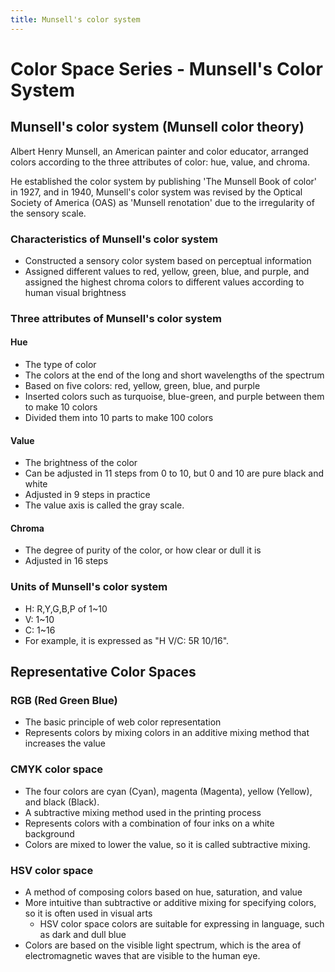 ```yaml
---
title: Munsell's color system
---
```

# Color Space Series - Munsell's Color System
## Munsell's color system (Munsell color theory)
Albert Henry Munsell, an American painter and color educator, arranged colors according to the three attributes of color: hue, value, and chroma.

He established the color system by publishing 'The Munsell Book of color' in 1927, and in 1940, Munsell's color system was revised by the Optical Society of America (OAS) as 'Munsell renotation' due to the irregularity of the sensory scale.

### Characteristics of Munsell's color system
- Constructed a sensory color system based on perceptual information
- Assigned different values to red, yellow, green, blue, and purple, and assigned the highest chroma colors to different values according to human visual brightness

### Three attributes of Munsell's color system
#### Hue
- The type of color
- The colors at the end of the long and short wavelengths of the spectrum
- Based on five colors: red, yellow, green, blue, and purple
- Inserted colors such as turquoise, blue-green, and purple between them to make 10 colors
- Divided them into 10 parts to make 100 colors

#### Value
- The brightness of the color
- Can be adjusted in 11 steps from 0 to 10, but 0 and 10 are pure black and white
- Adjusted in 9 steps in practice
- The value axis is called the gray scale.

#### Chroma
- The degree of purity of the color, or how clear or dull it is
- Adjusted in 16 steps

### Units of Munsell's color system
- H: R,Y,G,B,P of 1~10
- V: 1~10
- C: 1~16
- For example, it is expressed as "H V/C: 5R 10/16".

## Representative Color Spaces
### RGB (Red Green Blue)
- The basic principle of web color representation
- Represents colors by mixing colors in an additive mixing method that increases the value

### CMYK color space
- The four colors are cyan (Cyan), magenta (Magenta), yellow (Yellow), and black (Black).
- A subtractive mixing method used in the printing process
- Represents colors with a combination of four inks on a white background
- Colors are mixed to lower the value, so it is called subtractive mixing.

### HSV color space
- A method of composing colors based on hue, saturation, and value
- More intuitive than subtractive or additive mixing for specifying colors, so it is often used in visual arts
  - HSV color space colors are suitable for expressing in language, such as dark and dull blue
- Colors are based on the visible light spectrum, which is the area of electromagnetic waves that are visible to the human eye.
